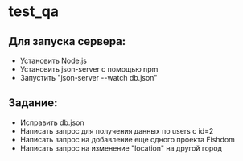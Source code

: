 # test_qa

## Для запуска сервера: ##
 - Установить Node.js
 - Установить json-server с помощью npm
 - Запустить "json-server --watch db.json"


## Задание: ##
 - Исправить db.json
 - Написать запрос для получения данных по users c id=2
 - Написать запрос на добавление еще одного проекта Fishdom
 - Написать запрос на изменение "location" на другой город
